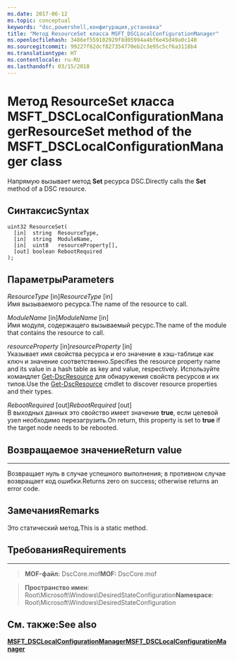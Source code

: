 ```yaml
---
ms.date: 2017-06-12
ms.topic: conceptual
keywords: "dsc,powershell,конфигурация,установка"
title: "Метод ResourceSet класса MSFT_DSCLocalConfigurationManager"
ms.openlocfilehash: 3486ef559102929f8d05994a4bf6e45d49a0c140
ms.sourcegitcommit: 99227f62dcf827354770eb2c3e95c5cf6a3118b4
ms.translationtype: HT
ms.contentlocale: ru-RU
ms.lasthandoff: 03/15/2018
---
```

# <a name="resourceset-method-of-the-msftdsclocalconfigurationmanager-class"></a><span data-ttu-id="21f87-103">Метод ResourceSet класса MSFT_DSCLocalConfigurationManager</span><span class="sxs-lookup"><span data-stu-id="21f87-103">ResourceSet method of the MSFT_DSCLocalConfigurationManager class</span></span>

<span data-ttu-id="21f87-104">Напрямую вызывает метод **Set** ресурса DSC.</span><span class="sxs-lookup"><span data-stu-id="21f87-104">Directly calls the **Set** method of a DSC resource.</span></span>

<a name="syntax"></a><span data-ttu-id="21f87-105">Синтаксис</span><span class="sxs-lookup"><span data-stu-id="21f87-105">Syntax</span></span>
------

```mof
uint32 ResourceSet(
  [in]  string  ResourceType,
  [in]  string  ModuleName,
  [in]  uint8   resourceProperty[],
  [out] boolean RebootRequired
);
```

<a name="parameters"></a><span data-ttu-id="21f87-106">Параметры</span><span class="sxs-lookup"><span data-stu-id="21f87-106">Parameters</span></span>
----------

<span data-ttu-id="21f87-107">*ResourceType* \[in\]</span><span class="sxs-lookup"><span data-stu-id="21f87-107">*ResourceType* \[in\]</span></span>  
<span data-ttu-id="21f87-108">Имя вызываемого ресурса.</span><span class="sxs-lookup"><span data-stu-id="21f87-108">The name of the resource to call.</span></span>

<span data-ttu-id="21f87-109">*ModuleName* \[in\]</span><span class="sxs-lookup"><span data-stu-id="21f87-109">*ModuleName* \[in\]</span></span>  
<span data-ttu-id="21f87-110">Имя модуля, содержащего вызываемый ресурс.</span><span class="sxs-lookup"><span data-stu-id="21f87-110">The name of the module that contains the resource to call.</span></span>

<span data-ttu-id="21f87-111">*resourceProperty* \[in\]</span><span class="sxs-lookup"><span data-stu-id="21f87-111">*resourceProperty* \[in\]</span></span>  
<span data-ttu-id="21f87-112">Указывает имя свойства ресурса и его значение в хэш-таблице как ключ и значение соответственно.</span><span class="sxs-lookup"><span data-stu-id="21f87-112">Specifies the resource property name and its value in a hash table as key and value, respectively.</span></span> <span data-ttu-id="21f87-113">Используйте командлет [Get-DscResource](https://technet.microsoft.com/library/dn521625.aspx) для обнаружения свойств ресурсов и их типов.</span><span class="sxs-lookup"><span data-stu-id="21f87-113">Use the [Get-DscResource](https://technet.microsoft.com/library/dn521625.aspx) cmdlet to discover resource properties and their types.</span></span>

<span data-ttu-id="21f87-114">*RebootRequired* \[out\]</span><span class="sxs-lookup"><span data-stu-id="21f87-114">*RebootRequired* \[out\]</span></span>  
<span data-ttu-id="21f87-115">В выходных данных это свойство имеет значение **true**, если целевой узел необходимо перезагрузить.</span><span class="sxs-lookup"><span data-stu-id="21f87-115">On return, this property is set to **true** if the target node needs to be rebooted.</span></span>

## <a name="return-value"></a><span data-ttu-id="21f87-116">Возвращаемое значение</span><span class="sxs-lookup"><span data-stu-id="21f87-116">Return value</span></span>
------------

<span data-ttu-id="21f87-117">Возвращает нуль в случае успешного выполнения; в противном случае возвращает код ошибки.</span><span class="sxs-lookup"><span data-stu-id="21f87-117">Returns zero on success; otherwise returns an error code.</span></span>

## <a name="remarks"></a><span data-ttu-id="21f87-118">Замечания</span><span class="sxs-lookup"><span data-stu-id="21f87-118">Remarks</span></span>

<span data-ttu-id="21f87-119">Это статический метод.</span><span class="sxs-lookup"><span data-stu-id="21f87-119">This is a static method.</span></span>

## <a name="requirements"></a><span data-ttu-id="21f87-120">Требования</span><span class="sxs-lookup"><span data-stu-id="21f87-120">Requirements</span></span>
------------
><span data-ttu-id="21f87-121">**MOF-файл:** DscCore.mof</span><span class="sxs-lookup"><span data-stu-id="21f87-121">**MOF:** DscCore.mof</span></span>

><span data-ttu-id="21f87-122">**Пространство имен**: Root\Microsoft\Windows\DesiredStateConfiguration</span><span class="sxs-lookup"><span data-stu-id="21f87-122">**Namespace**: Root\Microsoft\Windows\DesiredStateConfiguration</span></span>


## <a name="see-also"></a><span data-ttu-id="21f87-123">См. также:</span><span class="sxs-lookup"><span data-stu-id="21f87-123">See also</span></span>


[<span data-ttu-id="21f87-124">**MSFT_DSCLocalConfigurationManager**</span><span class="sxs-lookup"><span data-stu-id="21f87-124">**MSFT_DSCLocalConfigurationManager**</span></span>](msft-dsclocalconfigurationmanager.md)

 

 



